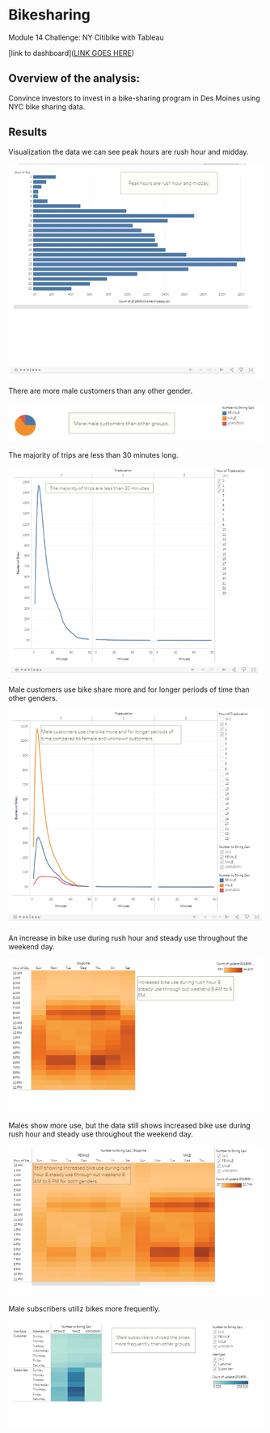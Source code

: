 # Bikesharing

Module 14 Challenge: NY Citibike with Tableau

[link to dashboard]([LINK GOES HERE](https://public.tableau.com/app/profile/tina.brickey/viz/Module14ChallengeBikesharingTB/NYCBikeStory?publish=yes))

## Overview of the analysis:
Convince investors to invest in a bike-sharing program in Des Moines using NYC bike sharing data.

## Results

Visualization the data we can see peak hours are rush hour and midday. 

![TBrickey](https://github.com/TBrickey/bikesharing/blob/main/Screenshot/August%20Peak%20Hours.png)

There are more male customers than any other gender.

![TBrickey](https://github.com/TBrickey/bikesharing/blob/main/Screenshot/Gender%20Breakdown.png)

The majority of trips are less than 30 minutes long.

![TBrickey](https://github.com/TBrickey/bikesharing/blob/main/Screenshot/Checkout%20Times%20for%20Users.png)

Male customers use bike share more and for longer periods of time than other genders.

![TBrickey](https://github.com/TBrickey/bikesharing/blob/main/Screenshot/Checkout%20Times%20by%20Gender.png)

An increase in bike use during rush hour and steady use throughout the weekend day.

![TBrickey](https://github.com/TBrickey/bikesharing/blob/main/Screenshot/Trips%20by%20Weekday%20per%20Hour.png)

Males show more use, but the data still shows increased bike use during rush hour and steady use throughout the weekend day.

![TBrickey](https://github.com/TBrickey/bikesharing/blob/main/Screenshot/Trips%20by%20Gender%20(weekday%20per%20hour).png)

Male subscribers utiliz bikes more frequently.

![TBrickey](https://github.com/TBrickey/bikesharing/blob/main/Screenshot/User%20trips%20by%20Gender%20by%20weekday.png)



